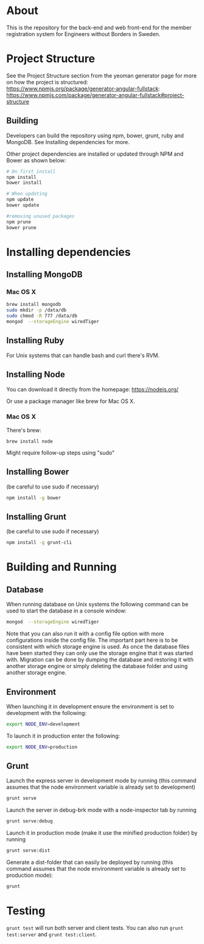 # About #

This is the repository for the back-end and web front-end for the member registration system for Engineers without Borders in Sweden.

# Project Structure #

See the Project Structure section from the yeoman generator page for more on how the project is structured: https://www.npmjs.org/package/generator-angular-fullstack: https://www.npmjs.com/package/generator-angular-fullstack#project-structure

## <a name="building"></a> Building

Developers can build the repository using npm, bower, grunt, ruby and MongoDB. See Installing dependencies for more.

Other project dependencies are installed or updated through NPM and Bower as shown below:

```bash
# On first install
npm install
bower install

# When updating
npm update
bower update

#removing unused packages
npm prune
bower prune
```

# Installing dependencies
## Installing MongoDB ##
### Mac OS X ###
```bash
brew install mongodb
sudo mkdir -p /data/db
sudo chmod -R 777 /data/db
mongod  --storageEngine wiredTiger
```
## Installing Ruby ##
For Unix systems that can handle bash and curl there's RVM.

## Installing Node ##
You can download it directly from the homepage: https://nodejs.org/

Or use a package manager like brew for Mac OS X.

### Mac OS X ###
There's brew: 
```
brew install node
```
Might require follow-up steps using "sudo"

## Installing Bower ##
(be careful to use sudo if necessary)
```bash
npm install -g bower
```

## Installing Grunt ##
(be careful to use sudo if necessary)
```bash
npm install -g grunt-cli
```

# Building and Running #
## Database ##
When running database on Unix systems the following command can be used to start the database in a console window:
```bash
mongod  --storageEngine wiredTiger
```
Note that you can also run it with a config file option with more configurations inside the config file. The important 
part here is to be consistent with which storage engine is used. As once the database files have been started they can 
only use the storage engine that it was started with. Migration can be done by dumping the database and restoring it 
with another storage engine or simply deleting the database folder and using another storage engine.

## Environment ##
When launching it in development ensure the environment is set to development with the following:

```bash
export NODE_ENV=development
```

To launch it in production enter the following: 

```bash
export NODE_ENV=production
```

## Grunt ##
Launch the express server in development mode by running (this command assumes that the node environment variable is already set to development)

```bash
grunt serve
```

Launch the server in debug-brk mode with a node-inspector tab
by running

```bash
grunt serve:debug
```

Launch it in production mode (make it use the minified
production folder) by running

```bash
grunt serve:dist
```

Generate a dist-folder that can easily be deployed by running (this command assumes that the node environment variable is already set to production mode):

```bash
grunt
```

# Testing
`grunt test` will run both server and client tests. You can also run
`grunt test:server` and `grunt test:client`.
